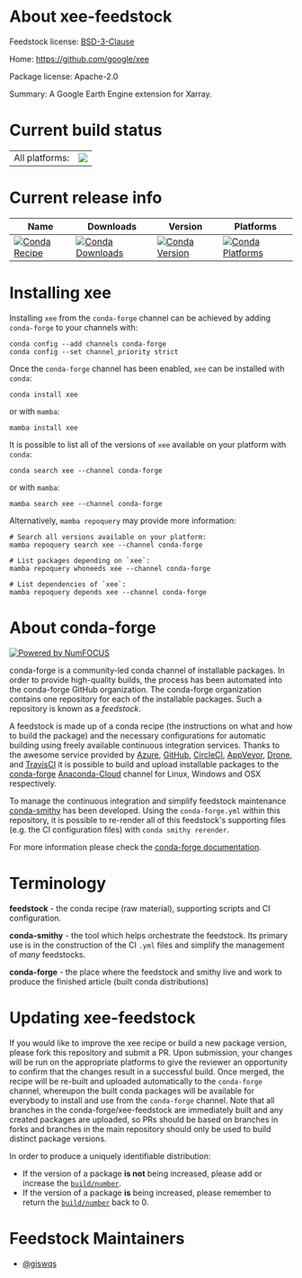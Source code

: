 About xee-feedstock
===================

Feedstock license: [BSD-3-Clause](https://github.com/conda-forge/xee-feedstock/blob/main/LICENSE.txt)

Home: https://github.com/google/xee

Package license: Apache-2.0

Summary: A Google Earth Engine extension for Xarray.

Current build status
====================


<table><tr><td>All platforms:</td>
    <td>
      <a href="https://dev.azure.com/conda-forge/feedstock-builds/_build/latest?definitionId=20481&branchName=main">
        <img src="https://dev.azure.com/conda-forge/feedstock-builds/_apis/build/status/xee-feedstock?branchName=main">
      </a>
    </td>
  </tr>
</table>

Current release info
====================

| Name | Downloads | Version | Platforms |
| --- | --- | --- | --- |
| [![Conda Recipe](https://img.shields.io/badge/recipe-xee-green.svg)](https://anaconda.org/conda-forge/xee) | [![Conda Downloads](https://img.shields.io/conda/dn/conda-forge/xee.svg)](https://anaconda.org/conda-forge/xee) | [![Conda Version](https://img.shields.io/conda/vn/conda-forge/xee.svg)](https://anaconda.org/conda-forge/xee) | [![Conda Platforms](https://img.shields.io/conda/pn/conda-forge/xee.svg)](https://anaconda.org/conda-forge/xee) |

Installing xee
==============

Installing `xee` from the `conda-forge` channel can be achieved by adding `conda-forge` to your channels with:

```
conda config --add channels conda-forge
conda config --set channel_priority strict
```

Once the `conda-forge` channel has been enabled, `xee` can be installed with `conda`:

```
conda install xee
```

or with `mamba`:

```
mamba install xee
```

It is possible to list all of the versions of `xee` available on your platform with `conda`:

```
conda search xee --channel conda-forge
```

or with `mamba`:

```
mamba search xee --channel conda-forge
```

Alternatively, `mamba repoquery` may provide more information:

```
# Search all versions available on your platform:
mamba repoquery search xee --channel conda-forge

# List packages depending on `xee`:
mamba repoquery whoneeds xee --channel conda-forge

# List dependencies of `xee`:
mamba repoquery depends xee --channel conda-forge
```


About conda-forge
=================

[![Powered by
NumFOCUS](https://img.shields.io/badge/powered%20by-NumFOCUS-orange.svg?style=flat&colorA=E1523D&colorB=007D8A)](https://numfocus.org)

conda-forge is a community-led conda channel of installable packages.
In order to provide high-quality builds, the process has been automated into the
conda-forge GitHub organization. The conda-forge organization contains one repository
for each of the installable packages. Such a repository is known as a *feedstock*.

A feedstock is made up of a conda recipe (the instructions on what and how to build
the package) and the necessary configurations for automatic building using freely
available continuous integration services. Thanks to the awesome service provided by
[Azure](https://azure.microsoft.com/en-us/services/devops/), [GitHub](https://github.com/),
[CircleCI](https://circleci.com/), [AppVeyor](https://www.appveyor.com/),
[Drone](https://cloud.drone.io/welcome), and [TravisCI](https://travis-ci.com/)
it is possible to build and upload installable packages to the
[conda-forge](https://anaconda.org/conda-forge) [Anaconda-Cloud](https://anaconda.org/)
channel for Linux, Windows and OSX respectively.

To manage the continuous integration and simplify feedstock maintenance
[conda-smithy](https://github.com/conda-forge/conda-smithy) has been developed.
Using the ``conda-forge.yml`` within this repository, it is possible to re-render all of
this feedstock's supporting files (e.g. the CI configuration files) with ``conda smithy rerender``.

For more information please check the [conda-forge documentation](https://conda-forge.org/docs/).

Terminology
===========

**feedstock** - the conda recipe (raw material), supporting scripts and CI configuration.

**conda-smithy** - the tool which helps orchestrate the feedstock.
                   Its primary use is in the construction of the CI ``.yml`` files
                   and simplify the management of *many* feedstocks.

**conda-forge** - the place where the feedstock and smithy live and work to
                  produce the finished article (built conda distributions)


Updating xee-feedstock
======================

If you would like to improve the xee recipe or build a new
package version, please fork this repository and submit a PR. Upon submission,
your changes will be run on the appropriate platforms to give the reviewer an
opportunity to confirm that the changes result in a successful build. Once
merged, the recipe will be re-built and uploaded automatically to the
`conda-forge` channel, whereupon the built conda packages will be available for
everybody to install and use from the `conda-forge` channel.
Note that all branches in the conda-forge/xee-feedstock are
immediately built and any created packages are uploaded, so PRs should be based
on branches in forks and branches in the main repository should only be used to
build distinct package versions.

In order to produce a uniquely identifiable distribution:
 * If the version of a package **is not** being increased, please add or increase
   the [``build/number``](https://docs.conda.io/projects/conda-build/en/latest/resources/define-metadata.html#build-number-and-string).
 * If the version of a package **is** being increased, please remember to return
   the [``build/number``](https://docs.conda.io/projects/conda-build/en/latest/resources/define-metadata.html#build-number-and-string)
   back to 0.

Feedstock Maintainers
=====================

* [@giswqs](https://github.com/giswqs/)

